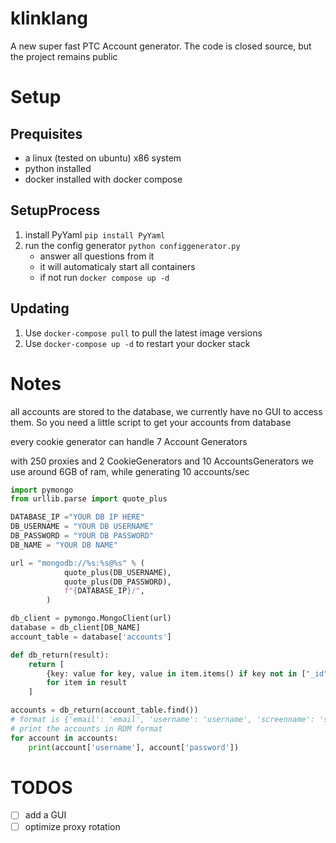 # klinklang

A new super fast PTC Account generator.
The code is closed source, but the project remains public

# Setup

## Prequisites
- a linux (tested on ubuntu) x86 system
- python installed
- docker installed with docker compose

## SetupProcess
1. install PyYaml `pip install PyYaml`
2. run the config generator `python configgenerator.py`
   - answer all questions from it
   - it will automaticaly start all containers
   - if not run `docker compose up -d`

## Updating
1. Use `docker-compose pull` to pull the latest image versions
2. Use `docker-compose up -d` to restart your docker stack

# Notes
all accounts are stored to the database, we currently have no GUI to access them. So you need a little script to get your accounts from database

every cookie generator can handle 7 Account Generators

with 250 proxies and 2 CookieGenerators and 10 AccountsGenerators we use around 6GB of ram, while generating 10 accounts/sec

```python
import pymongo
from urllib.parse import quote_plus

DATABASE_IP ="YOUR DB IP HERE"
DB_USERNAME = "YOUR DB USERNAME"
DB_PASSWORD = "YOUR DB PASSWORD"
DB_NAME = "YOUR DB NAME"

url = "mongodb://%s:%s@%s" % (
            quote_plus(DB_USERNAME),
            quote_plus(DB_PASSWORD),
            f"{DATABASE_IP}/",
        )

db_client = pymongo.MongoClient(url)
database = db_client[DB_NAME]
account_table = database['accounts']

def db_return(result):
    return [
        {key: value for key, value in item.items() if key not in ["_id"]}
        for item in result
    ]

accounts = db_return(account_table.find())
# format is {'email': 'email', 'username': 'username', 'screenname': 'screenname', 'password': 'password', 'dob': '1994-10-06'}
# print the accounts in RDM format
for account in accounts:
    print(account['username'], account['password'])
```

# TODOS
- [ ] add a GUI
- [ ] optimize proxy rotation
